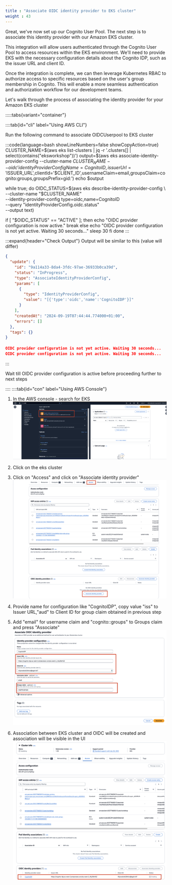 ```yaml
---
title : "Associate OIDC identity provider to EKS cluster"
weight : 43
---
```


Great, we've now set up our Cognito User Pool. The next step is to associate this identity provider with our Amazon EKS cluster.

This integration will allow users authenticated through the Cognito User Pool to access resources within the EKS environment. We'll need to provide EKS with the necessary configuration details about the Cognito IDP, such as the issuer URL and client ID.

Once the integration is complete, we can then leverage Kubernetes RBAC to authorize access to specific resources based on the user's group membership in Cognito. This will enable a more seamless authentication and authorization workflow for our development teams.

Let's walk through the process of associating the identity provider for your Amazon EKS cluster

:::::tabs{variant="container"}

::::tab{id="cli" label="Using AWS CLI"}

Run the following command to associate OIDCUserpool to EKS cluster

:::code{language=bash showLineNumbers=false showCopyAction=true}
CLUSTER_NAME=$(aws eks list-clusters | jq -r '.clusters[] | select(contains("eksworkshop"))')
output=$(aws eks associate-identity-provider-config --cluster-name $CLUSTER_NAME --oidc 'identityProviderConfigName=CognitoID,issuerUrl='$ISSUER_URL',clientId='$CLIENT_ID',usernameClaim=email,groupsClaim=cognito:groups,groupsPrefix=gid:')
echo $output

while true; do
   OIDC_STATUS=$(aws eks describe-identity-provider-config \
     --cluster-name "$CLUSTER_NAME" \
     --identity-provider-config type=oidc,name=CognitoID  \
     --query "identityProviderConfig.oidc.status" \
     --output text)

   if [ "$OIDC_STATUS" == "ACTIVE" ]; then
     echo "OIDC provider configuration is now active."
     break
   else
     echo "OIDC provider configuration is not yet active. Waiting 30 seconds..."
     sleep 30
   fi
 done
:::

:::expand{header="Check Output"}
Output will be similar to this (value will differ)
```json
{
  "update": {
    "id": "9a114a33-8da4-3fdc-97ae-36933b0ca39d",
    "status": "InProgress",
    "type": "AssociateIdentityProviderConfig",
    "params": [
      {
        "type": "IdentityProviderConfig",
        "value": "[{'type':'oidc','name':'CognitoIDP'}]"
      }
    ],
    "createdAt": "2024-09-19T07:44:44.774000+01:00",
    "errors": []
  },
  "tags": {}
}

OIDC provider configuration is not yet active. Waiting 30 seconds...
OIDC provider configuration is not yet active. Waiting 30 seconds...

```
:::

Wait till OIDC provider configuration is active before proceeding further to next steps

::::
::::tab{id="con" label="Using AWS Console"}

1) In the AWS console - search for EKS
    ![oidc_eks_home](/static/images/iam/oidc-cognito/oidc-eks-home-ekscluster.jpg)

2) Click on the eks cluster
3) Click on "Access" and click on "Associate identity provider"
    ![oidc_eks_home](/static/images/iam/oidc-cognito/oidc-eks-access-associateidp.jpg)
4) Provide name for configuration like "CognitoIDP", copy value "iss" to Issuer URL,"aud" to Client ID for group claim obtained in previous step 
5) Add "email" for username claim and "cognito::groups" to Groups claim and press "Associate"
   ![oidc_eks_oidc_association](/static/images/iam/oidc-cognito/oidc-eks-cognito-oidc-association.jpg)
6) Association between EKS cluster and OIDC will be created and association will be visible in the UI
   ![oidc_eks_oidc_association](/static/images/iam/oidc-cognito/oidc-eks-cognito-oidc-association-creation.jpg)

